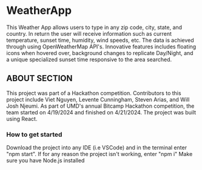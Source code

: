 
# WeatherApp
This Weather App allows users to type in any zip code, city, state, and country. In return the user will receive information such as current temperature, sunset time, humidity, wind speeds, etc.
The data is achieved through using OpenWeatherMap API's. Innovative features includes floating icons when hovered over, background changes to replicate Day/Night, and a unique specialized sunset time responsive to the area searched. 




## **ABOUT SECTION**
This project was part of a Hackathon competition. Contributors to this project include Viet Nguyen, Levente Cunningham, Steven Arias, and Will Josh Njeumi. As part of UMD's annual Bitcamp Hackathon competition, the team started on 4/19/2024 and finished on 4/21/2024. 
The project was built using React. 


### **How to get started** ###
Download the project into any IDE (i.e VSCode) and in the terminal enter "npm start". 
If for any reason the project isn't working, enter "npm i" 
Make sure you have Node.js installed 

